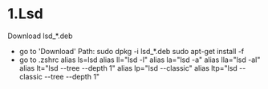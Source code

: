 # 1.Lsd
Download lsd_*.deb
- go to 'Download' Path:
  sudo dpkg -i lsd_*.deb
  sudo apt-get install -f
- go to .zshrc
  alias ls=lsd
  alias ll="lsd -l"
  alias la="lsd -a"
  alias lla="lsd -al"
  alias lt="lsd --tree --depth 1"
  alias lp="lsd --classic"
  alias ltp="lsd --classic --tree --depth 1"
